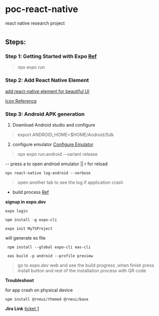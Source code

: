 # poc-react-native
react native research project



# [](https://github.com/mnhmilu/poc-react-native/edit/main/README.md#steps)

## Steps:

### Step 1: Getting Started with Expo [Ref](https://reactnative.dev/docs/0.62/typescript)
> npx expo run
### Step 2: Add React Native Element

[add react-native element for beautiful UI](https://github.com/react-native-elements/react-native-elements/tree/next)

[Icon Reference](https://icons.expo.fyi/)

### Step 3: Android APK generation

 1. Download Android studio and configure

> export ANDROID_HOME=$HOME/Android/Sdk

2. configure emulator
[Configure Emulator](https://docs.expo.dev/workflow/android-studio-emulator/)

> npx expo run:android --variant release

-- press a to open andriod emulator || r for reload

``` npx react-native log-android --verbose ```

> open another tab to see the log if application crash

 - build process  [Ref](https://dev.to/chinmaymhatre/how-to-generate-apk-using-react-native-expo-kae)
 
 **signup in expo.dev**

`expo login` 

`npm install -g expo-cli` 

`expo init MyTSProject` 
 
 will generate es file 

     npm install --global expo-cli eas-cli 

     eas build -p android --profile preview

>go to expo.dev web and see the build progress ,when finish press install button and rest of the installation process with QR code

 **Troubleshoot**

for app crash on physical device

    npm install @rneui/themed @rneui/base

**Jira Link**
[ticket 1](https://mnhmilu.atlassian.net/browse/PER-46)


